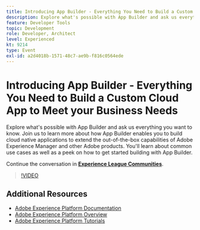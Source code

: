 ```yaml
---
title: Introducing App Builder - Everything You Need to Build a Custom Cloud App to Meet your Business Needs
description: Explore what's possible with App Builder and ask us everything you want to know. Join us to learn more about how App Builder enables you to build cloud native applications to extend the out-of-the-box capabilities of Adobe Experience Manager and other Adobe products. You'll learn about common use cases as well as a peek on how to get started building with App Builder.
feature: Developer Tools
topic: Development
role: Developer, Architect
level: Experienced
kt: 9214
type: Event
exl-id: a2d4018b-1571-48c7-ae9b-f816c0564ede
---
```

# Introducing App Builder - Everything You Need to Build a Custom Cloud App to Meet your Business Needs

Explore what's possible with App Builder and ask us everything you want to know. Join us to learn more about how App Builder enables you to build cloud native applications to extend the out-of-the-box capabilities of Adobe Experience Manager and other Adobe products. You'll learn about common use cases as well as a peek on how to get started building with App Builder.

Continue the conversation in **[Experience League Communities](https://adobe.ly/3AYeJlv)**.

>[!VIDEO](https://video.tv.adobe.com/v/337767/?quality=12&learn=on&hidetitle=true)

## Additional Resources

- [Adobe Experience Platform Documentation](https://experienceleague.adobe.com/docs/experience-platform.html)
- [Adobe Experience Platform Overview](https://experienceleague.adobe.com/docs/experience-platform/landing/home.html)
- [Adobe Experience Platform Tutorials](https://experienceleague.adobe.com/docs/platform-learn/tutorials/overview.html?lang=en)
